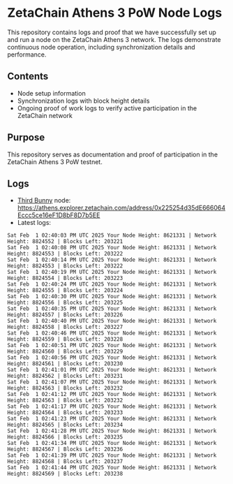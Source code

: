 # ZetaChain Athens 3 PoW Node Logs
This repository contains logs and proof that we have successfully set up and run a node on the ZetaChain Athens 3 network. The logs demonstrate continuous node operation, including synchronization details and performance.

## Contents
- Node setup information
- Synchronization logs with block height details
- Ongoing proof of work logs to verify active participation in the ZetaChain network

## Purpose
This repository serves as documentation and proof of participation in the ZetaChain Athens 3 PoW testnet.

## Logs

- [Third Bunny](https://thirdbunny.xyz/) node: https://athens.explorer.zetachain.com/address/0x225254d35dE666064Eccc5ce16eF1D8bF8D7b5EE
- Latest logs:
```
Sat Feb  1 02:40:03 PM UTC 2025 Your Node Height: 8621331 | Network Height: 8824552 | Blocks Left: 203221
Sat Feb  1 02:40:08 PM UTC 2025 Your Node Height: 8621331 | Network Height: 8824553 | Blocks Left: 203222
Sat Feb  1 02:40:14 PM UTC 2025 Your Node Height: 8621331 | Network Height: 8824553 | Blocks Left: 203222
Sat Feb  1 02:40:19 PM UTC 2025 Your Node Height: 8621331 | Network Height: 8824554 | Blocks Left: 203223
Sat Feb  1 02:40:24 PM UTC 2025 Your Node Height: 8621331 | Network Height: 8824555 | Blocks Left: 203224
Sat Feb  1 02:40:30 PM UTC 2025 Your Node Height: 8621331 | Network Height: 8824556 | Blocks Left: 203225
Sat Feb  1 02:40:35 PM UTC 2025 Your Node Height: 8621331 | Network Height: 8824557 | Blocks Left: 203226
Sat Feb  1 02:40:40 PM UTC 2025 Your Node Height: 8621331 | Network Height: 8824558 | Blocks Left: 203227
Sat Feb  1 02:40:46 PM UTC 2025 Your Node Height: 8621331 | Network Height: 8824559 | Blocks Left: 203228
Sat Feb  1 02:40:51 PM UTC 2025 Your Node Height: 8621331 | Network Height: 8824560 | Blocks Left: 203229
Sat Feb  1 02:40:56 PM UTC 2025 Your Node Height: 8621331 | Network Height: 8824561 | Blocks Left: 203230
Sat Feb  1 02:41:01 PM UTC 2025 Your Node Height: 8621331 | Network Height: 8824562 | Blocks Left: 203231
Sat Feb  1 02:41:07 PM UTC 2025 Your Node Height: 8621331 | Network Height: 8824563 | Blocks Left: 203232
Sat Feb  1 02:41:12 PM UTC 2025 Your Node Height: 8621331 | Network Height: 8824563 | Blocks Left: 203232
Sat Feb  1 02:41:17 PM UTC 2025 Your Node Height: 8621331 | Network Height: 8824564 | Blocks Left: 203233
Sat Feb  1 02:41:23 PM UTC 2025 Your Node Height: 8621331 | Network Height: 8824565 | Blocks Left: 203234
Sat Feb  1 02:41:28 PM UTC 2025 Your Node Height: 8621331 | Network Height: 8824566 | Blocks Left: 203235
Sat Feb  1 02:41:34 PM UTC 2025 Your Node Height: 8621331 | Network Height: 8824567 | Blocks Left: 203236
Sat Feb  1 02:41:39 PM UTC 2025 Your Node Height: 8621331 | Network Height: 8824568 | Blocks Left: 203237
Sat Feb  1 02:41:44 PM UTC 2025 Your Node Height: 8621331 | Network Height: 8824569 | Blocks Left: 203238
```
